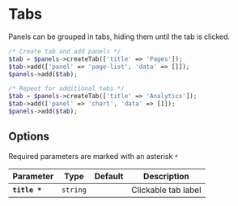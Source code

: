 
# Tabs

Panels can be grouped in tabs, hiding them until the tab is clicked.

```php
/* Create tab and add panels */
$tab = $panels->createTab(['title' => 'Pages']);
$tab->add(['panel' => 'page-list', 'data' => []]);
$panels->add($tab);

/* Repeat for additional tabs */
$tab = $panels->createTab(['title' => 'Analytics']);
$tab->add(['panel' => 'chart', 'data' => []]);
$panels->add($tab);
```

## Options

Required parameters are marked with an asterisk `*`

|Parameter|Type|Default|Description|
|---|---|---|---|
|**`title *`**|`string`||Clickable tab label|
